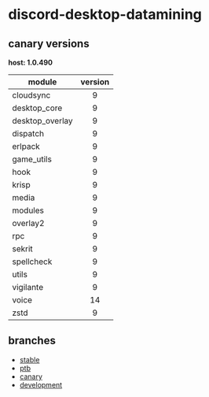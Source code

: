 # discord-desktop-datamining

## canary versions

**host: 1.0.490**

| module | version |
| ------ | :-----: |
| cloudsync | 9 |
| desktop_core | 9 |
| desktop_overlay | 9 |
| dispatch | 9 |
| erlpack | 9 |
| game_utils | 9 |
| hook | 9 |
| krisp | 9 |
| media | 9 |
| modules | 9 |
| overlay2 | 9 |
| rpc | 9 |
| sekrit | 9 |
| spellcheck | 9 |
| utils | 9 |
| vigilante | 9 |
| voice | 14 |
| zstd | 9 |

## branches

- [stable](https://github.com/OpenAsar/discord-desktop-datamining/tree/stable)
- [ptb](https://github.com/OpenAsar/discord-desktop-datamining/tree/ptb)
- [canary](https://github.com/OpenAsar/discord-desktop-datamining/tree/canary)
- [development](https://github.com/OpenAsar/discord-desktop-datamining/tree/development)